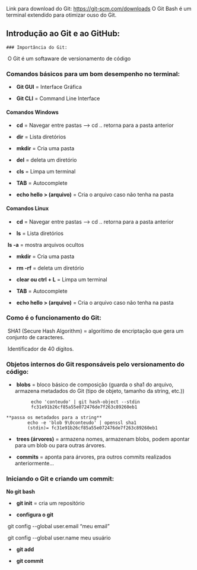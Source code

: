 Link para download do Git: https://git-scm.com/downloads
O Git Bash é um terminal extendido para otimizar ouso do Git.

## Introdução ao Git e ao GitHub:

	### Importância do Git:

​	O Git é um softaware de versionamento de código

### Comandos básicos para um bom desempenho no terminal:

- ​	**Git GUI** = Interface Gráfica

- ​	**Git CLI** = Command Line Interface

#### Comandos Windows

- ​		**cd** = Navegar entre pastas --> cd .. retorna para a pasta anterior

- ​		**dir** = Lista diretórios

- ​		**mkdir** = Cria uma pasta

- ​		**del** = deleta um diretório

- ​		**cls** = Limpa um terminal

- ​		**TAB** = Autocomplete

- ​		**echo hello > (arquivo)** = Cria o arquivo caso não tenha na pasta

#### Comandos Linux

- ​		**cd** = Navegar entre pastas --> cd .. retorna para a pasta anterior

- ​		**ls** = Lista diretórios

​			**ls -a** = mostra arquivos ocultos

- ​		**mkdir** = Cria uma pasta

- ​		**rm -rf** = deleta um diretório

- ​		**clear ou ctrl + L** = Limpa um terminal

- ​		**TAB** = Autocomplete

- ​		**echo hello > (arquivo)** = Cria o arquivo caso não tenha na pasta

### Como é o funcionamento do Git:

​	SHA1 (Secure Hash Algorithm) = algorítimo de encriptação que gera um conjunto de caracteres.

​	Identificador de 40 dígitos.

### Objetos internos do Git responsáveis pelo versionamento do código:

- ​		**blobs** = bloco básico de composição (guarda o sha1 do arquivo, armazena metadados do Git (tipo de objeto, tamanho da string, etc.))

			echo 'conteudo' | git hash-object --stdin
			fc31e91b26cf85a55e072476de7f263c89260eb1

```
**passa os metadados para a string**
		echo -e 'blob 9\0conteudo' | openssl sha1
		(stdin)= fc31e91b26cf85a55e072476de7f263c89260eb1
```

- ​			**trees (árvores)** = armazena nomes, armazenam blobs, podem apontar para um blob ou para outras árvores.

- ​			**commits** = aponta para árvores, pra outros commits realizados anteriormente...

### Iniciando o Git e criando um commit:

**No git bash**

- ​		**git init** = cria um repositório

- ​				**configura o git**

​						git config --global user.email “meu email”

​						git config --global user.name meu usuário

- ​		**git add**

- ​		**git commit**

